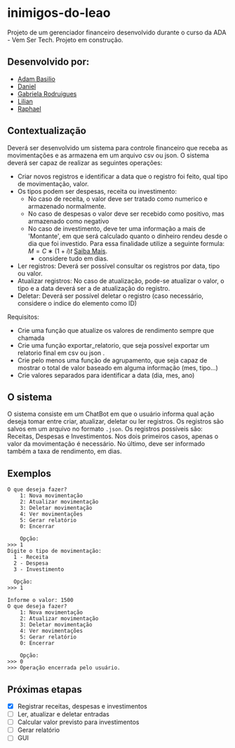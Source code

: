 # inimigos-do-leao

Projeto de um gerenciador financeiro desenvolvido durante o curso da ADA - Vem Ser Tech. Projeto em construção.

## Desenvolvido por:
- [Adam Basilio](https://github.com/abasilio91)
- [Daniel]()
- [Gabriela Rodruigues](https://www.linkedin.com/in/gabrielarodriguesdados/)
- [Lilian]()
- [Raphael]()

## Contextualização
Deverá ser desenvolvido um sistema para controle financeiro que receba as movimentações e as armazena em um arquivo csv ou json. O sistema deverá ser capaz de realizar as seguintes operações:
- Criar novos registros e identificar a data que o registro foi feito, qual tipo de movimentação, valor.
- Os tipos podem ser despesas, receita ou investimento:
  - No caso de receita, o valor deve ser tratado como numerico e armazenado normalmente.
  - No caso de despesas o valor deve ser recebido como positivo, mas armazenado como negativo
  - No caso de investimento, deve ter uma informação a mais de 'Montante', em que será calculado quanto o dinheiro rendeu desde o dia que foi investido. Para essa finalidade utilize a seguinte formula:  $M=C∗(1+i)t$ [Saiba Mais](https://matematicafinanceira.org/juros-compostos/).
    - considere tudo em dias.
- Ler registros: Deverá ser possível consultar os registros por data, tipo ou valor.
- Atualizar registros: No caso de atualização, pode-se atualizar o valor, o tipo e a data deverá ser a de atualização do registro.
- Deletar: Deverá ser possível deletar o registro (caso necessário, considere o indice do elemento como ID)

Requisitos:
- Crie uma função que atualize os valores de rendimento sempre que chamada
- Crie uma função exportar_relatorio, que seja possível exportar um relatorio final em csv ou json .
- Crie pelo menos uma função de agrupamento, que seja capaz de mostrar o total de valor baseado em alguma informação (mes, tipo...)
- Crie valores separados para identificar a data (dia, mes, ano)

## O sistema
O sistema consiste em um ChatBot em que o usuário informa qual ação deseja tomar entre criar, atualizar, deletar ou ler registros. Os registros são salvos em um arquivo no formato ```.json```. Os registros possíveis são: Receitas, Despesas e Investimentos. Nos dois primeiros casos, apenas o valor da movimentação é necessário. No último, deve ser informado também a taxa de rendimento, em dias.

## Exemplos
```
O que deseja fazer?
    1: Nova movimentação
    2: Atualizar movimentação
    3: Deletar movimentação
    4: Ver movimentações
    5: Gerar relatório
    0: Encerrar

    Opção:
>>> 1
Digite o tipo de movimentação:
  1 - Receita
  2 - Despesa
  3 - Investimento

  Opção:
>>> 1

Informe o valor: 1500
O que deseja fazer?
    1: Nova movimentação
    2: Atualizar movimentação
    3: Deletar movimentação
    4: Ver movimentações
    5: Gerar relatório
    0: Encerrar

    Opção:
>>> 0
>>> Operação encerrada pelo usuário.
```

## Próximas etapas
- [X] Registrar receitas, despesas e investimentos
- [ ] Ler, atualizar e deletar entradas
- [ ] Calcular valor previsto para investimentos
- [ ] Gerar relatório
- [ ] GUI
